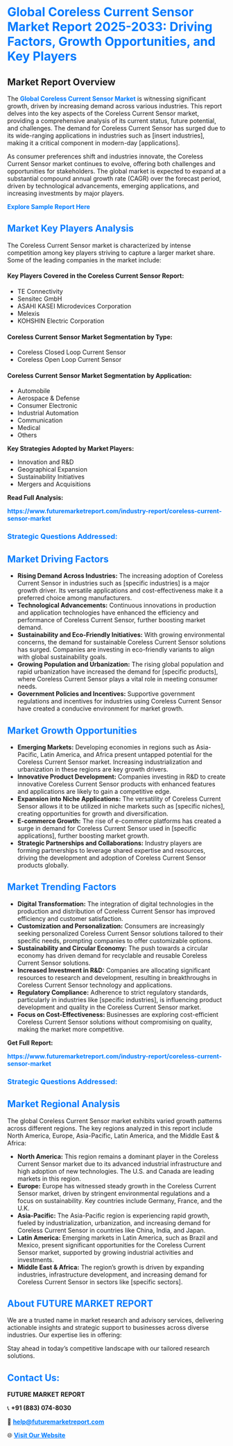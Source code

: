 <h1 style="color: #007BFF;">Global Coreless Current Sensor Market Report 2025-2033: Driving Factors, Growth Opportunities, and Key Players</h1>

<section id="overview">
<h2>Market Report Overview</h2>
<p>The <a href="https://www.futuremarketreport.com/industry-report/coreless-current-sensor-market" style="color: #007BFF; text-decoration: none;"><strong>Global Coreless Current Sensor Market</strong></a> is witnessing significant growth, driven by increasing demand across various industries. This report delves into the key aspects of the Coreless Current Sensor market, providing a comprehensive analysis of its current status, future potential, and challenges. The demand for Coreless Current Sensor has surged due to its wide-ranging applications in industries such as [insert industries], making it a critical component in modern-day [applications].</p>
<p>As consumer preferences shift and industries innovate, the Coreless Current Sensor market continues to evolve, offering both challenges and opportunities for stakeholders. The global market is expected to expand at a substantial compound annual growth rate (CAGR) over the forecast period, driven by technological advancements, emerging applications, and increasing investments by major players.</p>
</section>

<section id="overview">
<p><a href="https://www.futuremarketreport.com/request-sample/reportId=75128" style="color: #007BFF; text-decoration: none;"><strong>Explore Sample Report Here</strong></a></p>
</section>

<section id="key-players">
<h2 style="color: #007BFF;">Market Key Players Analysis</h2>
<p>The Coreless Current Sensor market is characterized by intense competition among key players striving to capture a larger market share. Some of the leading companies in the market include:</p>
<h4>Key Players Covered in the Coreless Current Sensor Report:</h4>
<ul><li>TE Connectivity</li><li>Sensitec GmbH</li><li>ASAHI KASEI Microdevices Corporation</li><li>Melexis</li><li>KOHSHIN Electric Corporation</li></ul>
<h4>Coreless Current Sensor Market Segmentation by Type:</h4>
<ul><li>Coreless Closed Loop Current Sensor</li><li>Coreless Open Loop Current Sensor</li></ul>

<h4>Coreless Current Sensor Market Segmentation by Application:</h4>
<ul><li>Automobile</li><li>Aerospace &amp; Defense</li><li>Consumer Electronic</li><li>Industrial Automation</li><li>Communication</li><li>Medical</li><li>Others</li></ul>
<p><strong>Key Strategies Adopted by Market Players:</strong></p>
<ul>
<li>Innovation and R&D</li>
<li>Geographical Expansion</li>
<li>Sustainability Initiatives</li>
<li>Mergers and Acquisitions</li>
</ul>
</section>

<section>
<p><strong>Read Full Analysis: </strong></p><a href="https://www.futuremarketreport.com/industry-report/coreless-current-sensor-market" style="color: #007BFF; text-decoration: none;"><strong>https://www.futuremarketreport.com/industry-report/coreless-current-sensor-market</strong></a>
<h3 style="color: #007BFF;">Strategic Questions Addressed:</h3>
</section>

<section id="driving-factors">
<h2 style="color: #007BFF;">Market Driving Factors</h2>
<ul>
<li><strong>Rising Demand Across Industries:</strong> The increasing adoption of Coreless Current Sensor in industries such as [specific industries] is a major growth driver. Its versatile applications and cost-effectiveness make it a preferred choice among manufacturers.</li>
<li><strong>Technological Advancements:</strong> Continuous innovations in production and application technologies have enhanced the efficiency and performance of Coreless Current Sensor, further boosting market demand.</li>
<li><strong>Sustainability and Eco-Friendly Initiatives:</strong> With growing environmental concerns, the demand for sustainable Coreless Current Sensor solutions has surged. Companies are investing in eco-friendly variants to align with global sustainability goals.</li>
<li><strong>Growing Population and Urbanization:</strong> The rising global population and rapid urbanization have increased the demand for [specific products], where Coreless Current Sensor plays a vital role in meeting consumer needs.</li>
<li><strong>Government Policies and Incentives:</strong> Supportive government regulations and incentives for industries using Coreless Current Sensor have created a conducive environment for market growth.</li>
</ul>
</section>

<section id="growth-opportunities">
<h2 style="color: #007BFF;">Market Growth Opportunities</h2>
<ul>
<li><strong>Emerging Markets:</strong> Developing economies in regions such as Asia-Pacific, Latin America, and Africa present untapped potential for the Coreless Current Sensor market. Increasing industrialization and urbanization in these regions are key growth drivers.</li>
<li><strong>Innovative Product Development:</strong> Companies investing in R&D to create innovative Coreless Current Sensor products with enhanced features and applications are likely to gain a competitive edge.</li>
<li><strong>Expansion into Niche Applications:</strong> The versatility of Coreless Current Sensor allows it to be utilized in niche markets such as [specific niches], creating opportunities for growth and diversification.</li>
<li><strong>E-commerce Growth:</strong> The rise of e-commerce platforms has created a surge in demand for Coreless Current Sensor used in [specific applications], further boosting market growth.</li>
<li><strong>Strategic Partnerships and Collaborations:</strong> Industry players are forming partnerships to leverage shared expertise and resources, driving the development and adoption of Coreless Current Sensor products globally.</li>
</ul>
</section>

<section id="trending-factors">
<h2 style="color: #007BFF;">Market Trending Factors</h2>
<ul>
<li><strong>Digital Transformation:</strong> The integration of digital technologies in the production and distribution of Coreless Current Sensor has improved efficiency and customer satisfaction.</li>
<li><strong>Customization and Personalization:</strong> Consumers are increasingly seeking personalized Coreless Current Sensor solutions tailored to their specific needs, prompting companies to offer customizable options.</li>
<li><strong>Sustainability and Circular Economy:</strong> The push towards a circular economy has driven demand for recyclable and reusable Coreless Current Sensor solutions.</li>
<li><strong>Increased Investment in R&D:</strong> Companies are allocating significant resources to research and development, resulting in breakthroughs in Coreless Current Sensor technology and applications.</li>
<li><strong>Regulatory Compliance:</strong> Adherence to strict regulatory standards, particularly in industries like [specific industries], is influencing product development and quality in the Coreless Current Sensor market.</li>
<li><strong>Focus on Cost-Effectiveness:</strong> Businesses are exploring cost-efficient Coreless Current Sensor solutions without compromising on quality, making the market more competitive.</li>
</ul>
</section>

<section>
<p><strong>Get Full Report: </strong></p><a href="https://www.futuremarketreport.com/industry-report/coreless-current-sensor-market" style="color: #007BFF; text-decoration: none;"><strong>https://www.futuremarketreport.com/industry-report/coreless-current-sensor-market</strong></a>
<h3 style="color: #007BFF;">Strategic Questions Addressed:</h3>
</section>


<section id="regional-analysis">
<h2 style="color: #007BFF;">Market Regional Analysis</h2>
<p>The global Coreless Current Sensor market exhibits varied growth patterns across different regions. The key regions analyzed in this report include North America, Europe, Asia-Pacific, Latin America, and the Middle East & Africa:</p>
<ul>
<li><strong>North America:</strong> This region remains a dominant player in the Coreless Current Sensor market due to its advanced industrial infrastructure and high adoption of new technologies. The U.S. and Canada are leading markets in this region.</li>
<li><strong>Europe:</strong> Europe has witnessed steady growth in the Coreless Current Sensor market, driven by stringent environmental regulations and a focus on sustainability. Key countries include Germany, France, and the U.K.</li>
<li><strong>Asia-Pacific:</strong> The Asia-Pacific region is experiencing rapid growth, fueled by industrialization, urbanization, and increasing demand for Coreless Current Sensor in countries like China, India, and Japan.</li>
<li><strong>Latin America:</strong> Emerging markets in Latin America, such as Brazil and Mexico, present significant opportunities for the Coreless Current Sensor market, supported by growing industrial activities and investments.</li>
<li><strong>Middle East & Africa:</strong> The region’s growth is driven by expanding industries, infrastructure development, and increasing demand for Coreless Current Sensor in sectors like [specific sectors].</li>
</ul>
</section>

<footer>
<h2 style="color: #007BFF;">About FUTURE MARKET REPORT</h2>
<p>We are a trusted name in market research and advisory services, delivering actionable insights and strategic support to businesses across diverse industries. Our expertise lies in offering:</p>

<p>Stay ahead in today’s competitive landscape with our tailored research solutions.</p>

<h2 style="color: #007BFF;">Contact Us:</h2>
<p><strong>FUTURE MARKET REPORT</strong></p>
<p>📞 <strong>+91 (883) 074-8030</strong></p>
<p>📧 <strong><a href="mailto:help@futuremarketreport.com" style="color: #007BFF;">help@futuremarketreport.com</a></strong></p>
<p>🌐 <strong><a href="https://www.futuremarketreport.com/" style="color: #007BFF;">Visit Our Website</a></strong></p>
</footer>